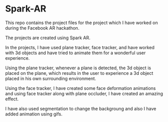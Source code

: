 # Spark-AR

This repo contains the project files for the project which I have worked on during the Facebook AR hackathon.

The projects are created using Spark AR. 

In the projects, I have used plane tracker, face tracker, and have worked with 3d objects and have tried to animate them for a wonderful user experience.

Using the plane tracker, whenever a plane is detected, the 3d object is placed on the plane, which results in the user to experience a 3d object placed in his own surrounding environment.

Using the face tracker, I have created some face deformation animations and using face tracker along with plane occluder, I have created an amazing effect.

I have also used segmentation to change the backgroung and also I have added animation using gifs.
